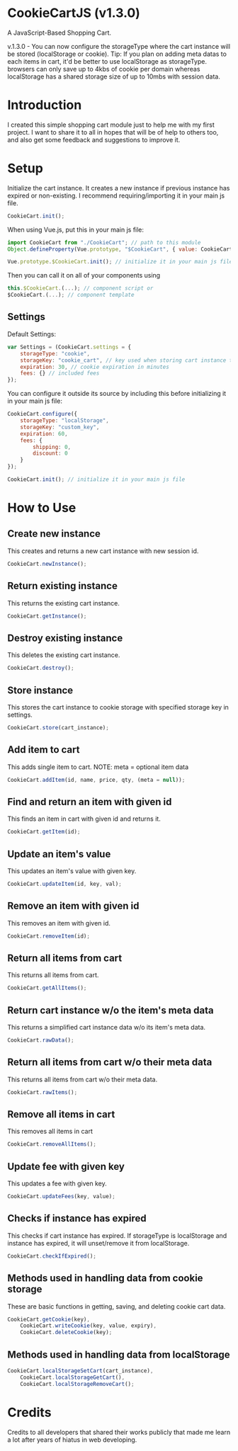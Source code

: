 # CookieCartJS (v1.3.0)

A JavaScript-Based Shopping Cart.

v.1.3.0 - You can now configure the storageType where the cart instance will be stored (localStorage or cookie). Tip: If you plan on adding meta datas to each items in cart, it'd be better to use localStorage as storageType. browsers can only save up to 4kbs of cookie per domain whereas localStorage has a shared storage size of up to 10mbs with session data.

# Introduction

I created this simple shopping cart module just to help me with my first project. I want to share it to all in hopes that will be of help to others too, and also get some feedback and suggestions to improve it.

# Setup

Initialize the cart instance. It creates a new instance if previous instance has expired or non-existing. I recommend requiring/importing it in your main js file.

```javascript
CookieCart.init();
```

When using Vue.js, put this in your main js file:

```javascript
import CookieCart from "./CookieCart"; // path to this module
Object.defineProperty(Vue.prototype, "$CookieCart", { value: CookieCart });

Vue.prototype.$CookieCart.init(); // initialize it in your main js file
```

Then you can call it on all of your components using

```javascript
this.$CookieCart.(...); // component script or
$CookieCart.(...); // component template
```

## Settings

Default Settings:

```javascript
var Settings = (CookieCart.settings = {
	storageType: "cookie",
	storageKey: "cookie_cart", // key used when storing cart instance to cookie
	expiration: 30, // cookie expiration in minutes
	fees: {} // included fees
});
```

You can configure it outside its source by including this before initializing it in your main js file:

```javascript
CookieCart.configure({
	storageType: "localStorage",
	storageKey: "custom_key",
	expiration: 60,
	fees: {
		shipping: 0,
		discount: 0
	}
});

CookieCart.init(); // initialize it in your main js file
```

# How to Use

## Create new instance

This creates and returns a new cart instance with new session id.

```javascript
CookieCart.newInstance();
```

## Return existing instance

This returns the existing cart instance.

```javascript
CookieCart.getInstance();
```

## Destroy existing instance

This deletes the existing cart instance.

```javascript
CookieCart.destroy();
```

## Store instance

This stores the cart instance to cookie storage with specified storage key in settings.

```javascript
CookieCart.store(cart_instance);
```

## Add item to cart

This adds single item to cart.
NOTE: meta = optional item data

```javascript
CookieCart.addItem(id, name, price, qty, (meta = null));
```

## Find and return an item with given id

This finds an item in cart with given id and returns it.

```javascript
CookieCart.getItem(id);
```

## Update an item's value

This updates an item's value with given key.

```javascript
CookieCart.updateItem(id, key, val);
```

## Remove an item with given id

This removes an item with given id.

```javascript
CookieCart.removeItem(id);
```

## Return all items from cart

This returns all items from cart.

```javascript
CookieCart.getAllItems();
```

## Return cart instance w/o the item's meta data

This returns a simplified cart instance data w/o its item's meta data.

```javascript
CookieCart.rawData();
```

## Return all items from cart w/o their meta data

This returns all items from cart w/o their meta data.

```javascript
CookieCart.rawItems();
```

## Remove all items in cart

This removes all items in cart

```javascript
CookieCart.removeAllItems();
```

## Update fee with given key

This updates a fee with given key.

```javascript
CookieCart.updateFees(key, value);
```

## Checks if instance has expired

This checks if cart instance has expired. If storageType is localStorage and instance has expired, it will unset/remove it from localStorage.

```javascript
CookieCart.checkIfExpired();
```

## Methods used in handling data from cookie storage

These are basic functions in getting, saving, and deleting cookie cart data.

```javascript
CookieCart.getCookie(key),
	CookieCart.writeCookie(key, value, expiry),
	CookieCart.deleteCookie(key);
```

## Methods used in handling data from localStorage

```javascript
CookieCart.localStorageSetCart(cart_instance),
	CookieCart.localStorageGetCart(),
	CookieCart.localStorageRemoveCart();
```

# Credits

Credits to all developers that shared their works publicly that made me learn a lot after years of hiatus in web developing.
